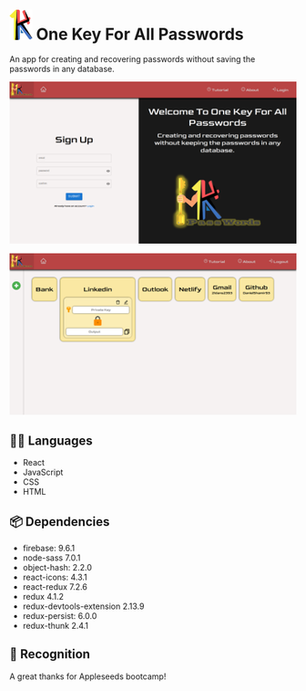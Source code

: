 # <img src="src/assets/images/title_logo.png" width="40"> One Key For All Passwords

An app for creating and recovering passwords without saving the passwords in any database.

![](src/assets/images/landing-page.png)


![](src/assets/images/home-page.png)

## :technologist: Languages

- React
- JavaScript
- CSS
- HTML

## :package: Dependencies

- firebase: 9.6.1
- node-sass 7.0.1
- object-hash: 2.2.0
- react-icons: 4.3.1
- react-redux 7.2.6
- redux 4.1.2
- redux-devtools-extension 2.13.9
- redux-persist: 6.0.0
- redux-thunk 2.4.1

## :beers: Recognition 

A great thanks for Appleseeds bootcamp!